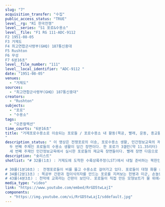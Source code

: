 ```yaml
---
slug: "7"
acquisition_transfer: "수집"
public_access_status: "TRUE"
level__rg: "R1 한국전쟁"
level__series: "S1 포로&수용소"
level__file: "F1 RG 111-ADC-9112
F2 1951-08-05
F3 거제도
F4 최고연합군사령부(GHQ) 187통신중대
F5 Rushton
F6 무성
F7 6분16초"
level__file_number: "111"
level__local_identifier: "ADC-9112 "
date: "1951-08-05"
venues:
  - "거제도"
sources:
  - "최고연합군사령부(GHQ) 187통신중대"
creators:
  - "Rushton"
subjects:
  - "포로"
  - "수용소"
tags:
  - "오픈컬렉션"
time_courts: "6분16초"
title: "거제포로수용소로 이송되는 포로들 / 포로수용소 내 활동(목공, 빨래, 운동, 종교활동 등)
"
description_status: " 이 영상은 전쟁포로의 이송, 포로수용소 생활, 민간정보교육의 재교육 프로그램 일부를 담고 있어 전체 3개 주제가 포함되어 있다. 첫 번째 영상 30과 32롤 01초부터 2분 12초 내에서 포로들이 제1거제도포로수용소에 수륙양용주정을 타고 부두에서 내려 이동하고 있다. 1951년 1월부터 거제도포로수용소는 부지 선정 작업과 구역수용소, 수용동 건설 공사에 이어졌고 미군이나 한국군 경비대 숙소가 마련되기 시작했다. 같은 해 3월 이후 부산포로수용소에서 포로들이 이송되어 왔다. 영상이 촬영된 8월 5일 시점에서도 여전히 대규모 포로 이송이 이어지고 있음을 알 수 있다. 또한 수용소 내외와 내부가 부두에서 수용소 사령부와 수용동까지 이어지고 있다.
  두 번째 주제인 포로들의 수용소 생활이 담긴 장면이다. 한 포로가 3갤런(약 11.35리터) 드럼을 절단해 빨래판으로 이용하고 있다. 수용소에서 포로들은 직접 구하기 힘든 간단한 도구들을 여러 재재로 이용해 사용하고 있었다. 수용소 사령부가 포로들에게 빨래판을 제공하기 어려울 것이다. 따라서 미군 촬영병은 포로가 드럼통을 이용해 빨래하는 장면에 큰 관심으로 본 모양이다.
  세 번째 주제인 민간정보교육에서 실시한 포로들의 재교육 장면들이다. 빨래 장면 다음으로 포로들이 운동장에서 배구나 권투, 역기 등 다양한 운동과 천막교회, 83수용동의 학교, 모형 배 만들기 등 직업교육과 사상 재교육, 종교 등 다양한 재교육을 받았다. "
description: "숏리스트"
shotlist: "# 32롤(1초) : 거제도에 도착한 수륙상륙주정(LST)에서 내릴 준비하는 북한인민군 포로들, 이어서 포로들은 한국군 헌병과 함께 내려 수용동으로 행진하고 있다. 카메라가 부두에서 내린 포로와 부두 근처 거제도 주민들이 생활하는 초가를 비춘다. 수염을 기른 포로가 카메라를 향해 본다. 클로즈 업, 수용소 안으로 들어가는 포로들과 “유엔군 제1포로수용소 본부”라는 나무 간판이 비춰진다.

# 30롤(1분10초) :　전쟁포로들이 비를 뜷고 수용소로 걸어가고 있다. 포로들이 대형 화물 승합 트럭을 타고 수용소에 도착하여 내려지고 있다. 짧은 장면, 미국인 헌병단이 다른 병사와 이야기를 나누고 있다. 헌병들이 흰색 방탄을 끼고 있다. 방탄에 새겨진 “병참”이라는 글자가 새겨져 있다. 포로들이 수륙 양용주정 쪽으로 움직이고 있다. 수륙 양용주정은 이들을 거제도로 수송할 것이다. 다시 화면이 바뀌면서 포로들이 LST선을 타는 장면으로 이어진다.
# 34롤(2분13초) : 목공부 간판과 접이식의자를 만드는 포로를 지켜보는 헌병과 미군, 손놀림이 빠른 포로가 금방 의자를 완성한다. 옷을 씻고 있는 병사가 5갤런(약 11.35리터) 통을 빨래판 삼아 쓰고 있다. 이어서 배구하는 포로들 모습이 이어진다. 수용소 운동장에서 포로들이 열심히 배구 경기에 몰두하고 이들을 지켜보는 다른 포로들은 박수를 보내고 있다.
# 43롤(4분3초) : 천막에 교회라는 간판이 보인다. 포로들이 직접 만든 모형보트가 물 위에서 움직이고 있다. 이 모형 배는 매우 정교하게 만들어졌다. 한 포로가 모형 보트를 보면서 설명하고 상부구조를 보여주기 위해 뚜껑을 열어본다. 다시 화면이 바뀌면서 83수용동 민간정보교육국(CIE) 학교 건물 안에서 포로들이 교육받고 있다. 야외에서 한 포로가 마이크를 들고 연설하고 있으며 또 다른 포로는 권투 장갑을 끼고 있다. 화면이 다시 바뀌면서, 포로들이 씨름과 역기 장소로 이동한다. 두 명의 포로가 씨름 경기를 펼치고 있다. 또 한 명의 포로는 역기를 들고 내리는 장면이 이어진다."
media_type: "video"
link: "https://www.youtube.com/embed/RrGD5twLajI"
components:
  - "https://img.youtube.com/vi/RrGD5twLajI/sddefault.jpg"
---
```

